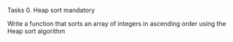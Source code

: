 Tasks
0. Heap sort
mandatory

Write a function that sorts an array of integers in ascending order using the Heap sort algorithm